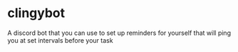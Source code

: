 # clingybot
A discord bot that you can use to set up reminders for yourself that will ping you at set intervals before your task
